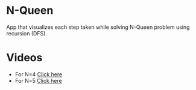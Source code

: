 # N-Queen
 
App that visualizes each step taken while solving N-Queen problem using recursion (DFS).


# Videos
- For N=4 [Click here](https://drive.google.com/open?id=1GAK9EjokBJkPqcHoHroTA3-Vf9wraVxo)
- For N=5 [Click here](https://drive.google.com/open?id=1jOgPIoRB5szOjMURr8XMohSm8A4O1Tnf)
